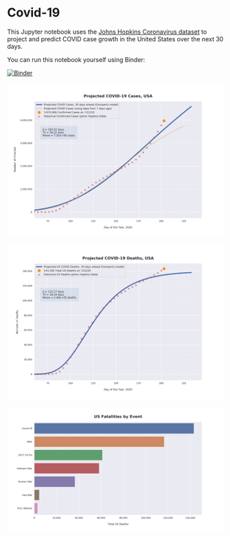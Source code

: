 # Covid-19

This Jupyter notebook uses the [Johns Hopkins Coronavirus dataset](https://github.com/CSSEGISandData/COVID-19/blob/master/README.md) to project and predict COVID case growth in the United States over the next 30 days.

You can run this notebook yourself using Binder:

[![Binder](https://mybinder.org/badge_logo.svg)](https://mybinder.org/v2/gh/bws428/covid-19/master?filepath=covid-projections.nbconvert.ipynb)

![Projected Cases plot](https://raw.githubusercontent.com/bws428/covid-19/master/charts/covid-7.22.20.png)

![Projected Deaths plot](https://raw.githubusercontent.com/bws428/covid-19/master/charts/covid-deaths-7.22.20.png)

![Casualties plot](https://raw.githubusercontent.com/bws428/covid-19/master/charts/casualties.png)

